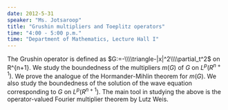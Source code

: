 ```yaml
---
date: 2012-5-31
speaker: "Ms. Jotsaroop"
title: "Grushin multipliers and Toeplitz operators"
time: "4:00 - 5:00 p.m." 
time: "Department of Mathematics, Lecture Hall I"
---
```

The Grushin operator is defined as $G:=-\\\\triangle-|x|^2\\\\partial_t^2$ on R^{n+1}. We study the boundedness of the multipliers $m(G)$ of $G$ on $L^p(R^{n+1})$. We prove the analogue of the Hormander-Mihlin theorem for $m(G)$. We also study the boundedness of the solution of the wave equation corresponding to $G$ on $L^p(R^{n+1})$. The main tool in studying the above is the operator-valued Fourier multiplier theorem by Lutz Weis.
